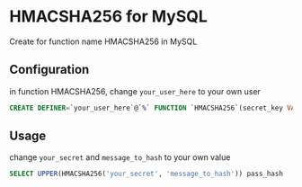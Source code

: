 # HMACSHA256 for MySQL

Create for function name HMACSHA256 in MySQL

## Configuration

in function HMACSHA256, change `your_user_here` to your own user

```sql
CREATE DEFINER=`your_user_here`@`%` FUNCTION `HMACSHA256`(secret_key VARCHAR(256), val VARCHAR(2048)) RETURNS char(64) CHARSET utf8
```

## Usage

change `your_secret` and `message_to_hash` to your own value


```sql
SELECT UPPER(HMACSHA256('your_secret', 'message_to_hash')) pass_hash
```
